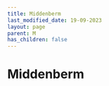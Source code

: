 ```yaml
---
title: Middenberm
last_modified_date: 19-09-2023
layout: page
parent: M
has_children: false
---
```


Middenberm
==========


